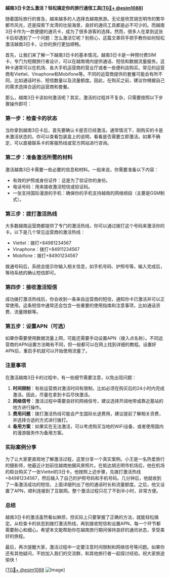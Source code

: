 **越南3日卡怎么激活？轻松搞定你的旅行通信工具[[TG💪+ @esim1088](https://t.me/s/esim1088)]**

随着国际旅行的普及，越来越多的人选择去越南旅游。无论是欣赏胡志明市的繁华都市风光，还是探索下龙湾的壮丽海景，良好的通讯工具都是必不可少的。而越南3日卡作为一款便捷的通讯卡，成为了很多游客的选择。然而，很多人在拿到这张卡后却遇到了一个问题：怎么激活它呢？别担心，这篇文章将手把手教你如何轻松激活越南3日卡，让你的旅行更加顺畅。

首先，让我们来了解一下越南3日卡的基本情况。越南3日卡是一种预付费SIM卡，专门为短期旅行者设计，可以在越南境内提供通话、短信和数据流量服务。这种卡通常可以在机场、各大手机运营商的营业厅或者一些便利店购买。常见的运营商有Viettel、Vinaphone和Mobifone等。不同的运营商提供的套餐可能会有所不同，比如通话时长、短信数量以及流量额度。因此，在购买之前，建议你根据自己的需求选择合适的运营商和套餐。

那么，越南3日卡该如何激活呢？其实，激活的过程并不复杂，只需要按照以下步骤操作即可：

### 第一步：检查卡的状态

当你拿到越南3日卡后，首先要确认卡是否已经激活。通常情况下，刚购买的卡是未激活状态的。你可以查看包装盒上的说明，看看是否需要立即激活。如果不确定，可以直接联系卡的客服热线或官方网站进行咨询。

### 第二步：准备激活所需的材料

激活越南3日卡需要一些必要的信息和材料。一般来说，你需要准备以下内容：
- 有效的护照或身份证件：这是为了验证你的身份。
- 电话号码：用来接收激活短信或验证码。
- 一张支持国际漫游的手机：确保你的手机支持越南的网络频段（主要是GSM制式）。

### 第三步：拨打激活热线

大多数越南运营商都提供了专门的激活热线，你可以通过拨打这个号码来激活你的卡。以下是几个常见运营商的激活热线：
- Viettel：拨打+84981234567
- Vinaphone：拨打+84911234567
- Mobifone：拨打+84901234567

拨通号码后，系统会提示你输入相关信息，如手机号码、护照号等。输入完成后，等待系统的确认短信即可。

### 第四步：接收激活短信

成功拨打激活热线后，你会收到一条来自运营商的短信，通知你卡已激活并可以正常使用。这条短信中通常还会包含一些重要的使用指南和注意事项，比如通话资费、流量限额等。

### 第五步：设置APN（可选）

如果你需要使用数据流量上网，可能还需要手动设置APN（接入点名称）。不同运营商的APN设置方法略有不同，但一般都可以在网上找到详细的教程。设置好APN后，重启手机就可以开始使用流量了。

### 注意事项

在激活越南3日卡的过程中，有一些细节需要注意，以免出现问题：
1. **时间限制**：有些运营商对激活时间有限制，比如必须在购买后的24小时内完成激活。因此，尽量在拿到卡后尽快激活。
2. **网络信号**：激活过程中需要良好的网络信号，建议选择开阔地带或靠近基站的地方进行操作。
3. **费用问题**：拨打激活热线可能会产生国际长途费用，建议提前了解相关资费，并选择合适的方式进行拨打。
4. **备用方案**：如果实在无法激活，可以考虑购买当地的WiFi设备，或者使用国内的漫游服务作为备用方案。

### 实际案例分享

为了让大家更直观地了解激活过程，这里分享一个真实案例。小王是一名热爱旅行的摄影师，他最近计划前往越南拍摄风景照片。在抵达胡志明市机场后，他在机场的柜台购买了一张Viettel的3日卡。他按照上述步骤，先拨打激活热线+84981234567，然后输入了自己的护照号码和手机号码。几分钟后，他就收到了一条激活成功的短信，上面详细列出了他的通话时长和流量额度。之后，他又设置了APN，顺利连接到了互联网。整个激活过程只花了不到半小时，非常方便。

### 总结

越南3日卡的激活虽然看似麻烦，但实际上只要掌握了正确的方法，就能轻松搞定。从检查卡的状态到拨打激活热线，再到接收短信和设置APN，每一个环节都需要耐心和细心。希望本文能帮助你在越南旅行期间保持良好的通讯状态，享受美好的旅程。

最后，再次提醒大家，激活过程中一定要注意时间限制和网络信号等问题。如果你还有其他疑问，不妨加入我们的交流群，和其他旅行者一起探讨经验。祝大家旅途愉快！

[[TG💪+ @esim1088](https://t.me/s/esim1088) ![Image](https://i.postimg.cc/4NQfJmqS/Snipaste-2025-05-13-00-14-12.png)]